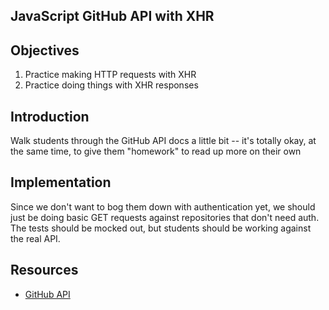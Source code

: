 JavaScript GitHub API with XHR
---

## Objectives

1. Practice making HTTP requests with XHR
2. Practice doing things with XHR responses

## Introduction

Walk students through the GitHub API docs a little bit -- it's totally okay, at the same time, to give them "homework" to read up more on their own

## Implementation

Since we don't want to bog them down with authentication yet, we should just be doing basic GET requests against repositories that don't need auth. The tests should be mocked out, but students should be working against the real API.

## Resources

- [GitHub API](https://developer.github.com/v3/)
